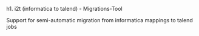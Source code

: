 h1. i2t (informatica to talend) - Migrations-Tool

Support for semi-automatic migration from informatica mappings to talend jobs